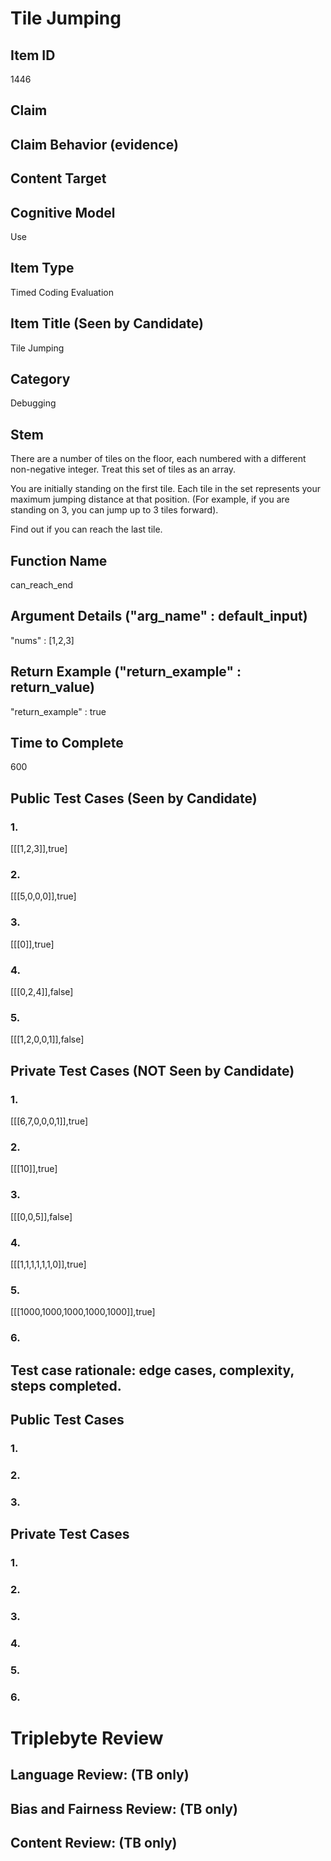 # Tile Jumping

## Item ID
1446

## Claim

## Claim Behavior (evidence)

## Content Target

## Cognitive Model
Use

## Item Type
Timed Coding Evaluation

## Item Title (Seen by Candidate)
Tile Jumping

## Category
Debugging

## Stem
There are a number of tiles on the floor, each numbered with a different non-negative integer. Treat this set of tiles as an array.

You are initially standing on the first tile. Each tile in the set represents your maximum jumping distance at that position. (For example, if you are standing on 3, you can jump up to 3 tiles forward).

Find out if you can reach the last tile.

## Function Name
can_reach_end

## Argument Details ("arg_name" : default_input)
"nums" : [1,2,3]

## Return Example ("return_example" : return_value)
"return_example" : true

## Time to Complete
600

## Public Test Cases (Seen by Candidate)
### 1.
[[[1,2,3]],true]

### 2.
[[[5,0,0,0]],true]

### 3.
[[[0]],true]

### 4.
[[[0,2,4]],false]

### 5.
[[[1,2,0,0,1]],false]

## Private Test Cases (NOT Seen by Candidate)
### 1.
[[[6,7,0,0,0,1]],true]

### 2.
[[[10]],true]

### 3.
[[[0,0,5]],false]

### 4.
[[[1,1,1,1,1,1,0]],true]

### 5.
[[[1000,1000,1000,1000,1000]],true]

### 6.

## Test case rationale: edge cases, complexity, steps completed.
## Public Test Cases
### 1.

### 2.

### 3.

## Private Test Cases
### 1.

### 2.

### 3.

### 4.

### 5.

### 6.

# Triplebyte Review

## Language Review: (TB only)

## Bias and Fairness Review: (TB only)

## Content Review: (TB only)
